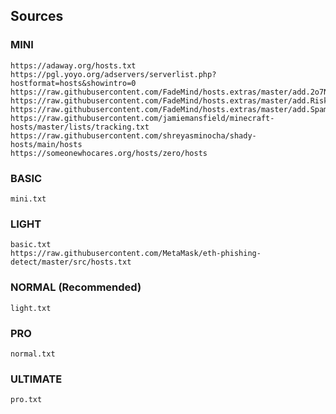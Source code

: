 ## Sources

### MINI

```
https://adaway.org/hosts.txt
https://pgl.yoyo.org/adservers/serverlist.php?hostformat=hosts&showintro=0
https://raw.githubusercontent.com/FadeMind/hosts.extras/master/add.2o7Net/hosts
https://raw.githubusercontent.com/FadeMind/hosts.extras/master/add.Risk/hosts
https://raw.githubusercontent.com/FadeMind/hosts.extras/master/add.Spam/hosts
https://raw.githubusercontent.com/jamiemansfield/minecraft-hosts/master/lists/tracking.txt
https://raw.githubusercontent.com/shreyasminocha/shady-hosts/main/hosts
https://someonewhocares.org/hosts/zero/hosts
```

### BASIC

```
mini.txt
```

### LIGHT

```
basic.txt
https://raw.githubusercontent.com/MetaMask/eth-phishing-detect/master/src/hosts.txt
```


### NORMAL (Recommended)

```
light.txt
```

### PRO

```
normal.txt
```

### ULTIMATE

```
pro.txt
```
